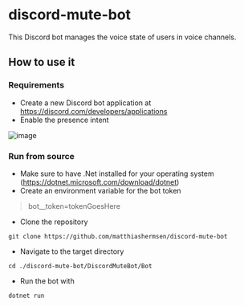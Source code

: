 # discord-mute-bot

This Discord bot manages the voice state of users in voice channels.

## How to use it

### Requirements

- Create a new Discord bot application at https://discord.com/developers/applications
- Enable the presence intent

![image](https://user-images.githubusercontent.com/47159597/111028652-3472d100-83f8-11eb-8b14-948dc659d34d.png)

### Run from source

- Make sure to have .Net installed for your operating system (https://dotnet.microsoft.com/download/dotnet)
- Create an environment variable for the bot token

> bot__token=tokenGoesHere

- Clone the repository

```
git clone https://github.com/matthiashermsen/discord-mute-bot
```

- Navigate to the target directory

```
cd ./discord-mute-bot/DiscordMuteBot/Bot
```

- Run the bot with

```
dotnet run
```
